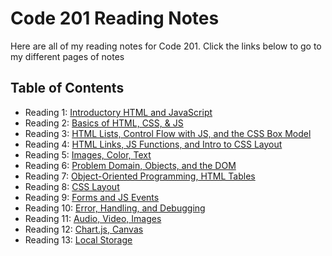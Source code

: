 # Code 201 Reading Notes

Here are all of my reading notes for Code 201. Click the links below to go to my different pages of notes

## Table of Contents

* Reading 1: [Introductory HTML and JavaScript](/reading01.md)
* Reading 2: [Basics of HTML, CSS, & JS](/reading02.md)
* Reading 3: [HTML Lists, Control Flow with JS, and the CSS Box Model](/reading03.md)
* Reading 4: [HTML Links, JS Functions, and Intro to CSS Layout](/reading04.md)
* Reading 5: [Images, Color, Text](/reading05.md)
* Reading 6: [Problem Domain, Objects, and the DOM](/reading06.md)
* Reading 7: [Object-Oriented Programming, HTML Tables](/reading07.md)
* Reading 8: [CSS Layout](/reading08.md)
* Reading 9: [Forms and JS Events](/reading09.md)
* Reading 10: [Error, Handling, and Debugging](/reading10.md)
* Reading 11: [Audio, Video, Images](/reading11.md)
* Reading 12: [Chart.js, Canvas](/reading12.md)
* Reading 13: [Local Storage](/reading13.md)
